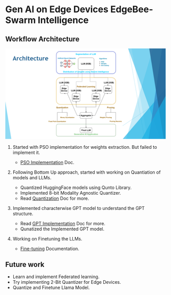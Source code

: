 # Gen AI on Edge Devices EdgeBee-Swarm Intelligence


## Workflow Architecture

![workflow](./img/home/00_Architecture.png)

1. Started with PSO implementation for weights extraction. But failed to implement it.
    - [PSO Implementation](./pso.md) Doc.

2. Following Bottom Up approach, started with working on Quantiation of models and LLMs.
    - Quantized HuggingFace models using Qunto Library.
    - Implemented 8-bit Modality Agnostic Quantizer.
    - Read [Quantization](./Quantization.md) Doc for more.

3. Implemented characterwise GPT model to understand the GPT structure.
    - Read [GPT Implementation](./gpt.md) Doc for more.
    - Qunatized the Implemented GPT model.

4. Working on Finetuning the LLMs.
    - [Fine-tuning](./finetuning.md) Documentation.

## Future work
- Learn and implement Federated learning.
- Try implementing 2-Bit Quantizer for Edge Devices.
- Quantize and Finetune Llama Model.








